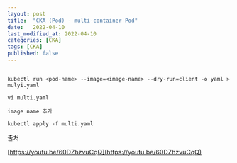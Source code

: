 ```yaml
---
layout: post
title:  "CKA (Pod) - multi-container Pod"
date:   2022-04-10
last_modified_at: 2022-04-10
categories: [CKA]
tags: [CKA]
published: false
---
```


```shell

kubectl run <pod-name> --image=<image-name> --dry-run=client -o yaml > mulyi.yaml

vi multi.yaml

image name 추가

kubectl apply -f multi.yaml

```

출처

[https://youtu.be/60DZhzvuCqQ](https://youtu.be/60DZhzvuCqQ)